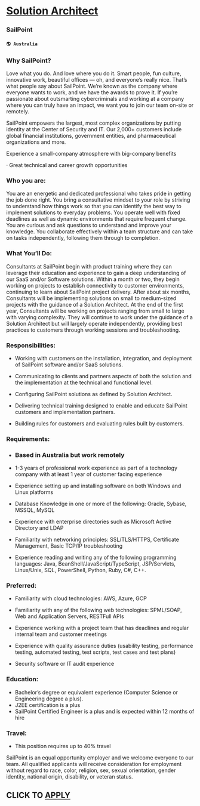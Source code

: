 # [Solution Architect](https://www.remotewlb.com/apply/solution-architect-71858)  
### SailPoint  
#### `🌎 Australia`  

### Why SailPoint?

Love what you do. And love where you do it. Smart people, fun culture, innovative work, beautiful offices — oh, and everyone’s really nice. That’s what people say about SailPoint. We’re known as the company where everyone wants to work, and we have the awards to prove it. If you’re passionate about outsmarting cybercriminals and working at a company where you can truly have an impact, we want you to join our team on-site or remotely.

SailPoint empowers the largest, most complex organizations by putting identity at the Center of Security and IT. Our 2,000+ customers include global financial institutions, government entities, and pharmaceutical organizations and more.

Experience a small-company atmosphere with big-company benefits

· Great technical and career growth opportunities

### Who you are:

You are an energetic and dedicated professional who takes pride in getting the job done right. You bring a consultative mindset to your role by striving to understand how things work so that you can identify the best way to implement solutions to everyday problems. You operate well with fixed deadlines as well as dynamic environments that require frequent change. You are curious and ask questions to understand and improve your knowledge. You collaborate effectively within a team structure and can take on tasks independently, following them through to completion.

### What You’ll Do:

Consultants at SailPoint begin with product training where they can leverage their education and experience to gain a deep understanding of our SaaS and/or Software solutions. Within a month or two, they begin working on projects to establish connectivity to customer environments, continuing to learn about SailPoint project delivery. After about six months, Consultants will be implementing solutions on small to medium-sized projects with the guidance of a Solution Architect. At the end of the first year, Consultants will be working on projects ranging from small to large with varying complexity. They will continue to work under the guidance of a Solution Architect but will largely operate independently, providing best practices to customers through working sessions and troubleshooting.

### Responsibilities:

  * Working with customers on the installation, integration, and deployment of SailPoint software and/or SaaS solutions. 

  * Communicating to clients and partners aspects of both the solution and the implementation at the technical and functional level. 

  * Configuring SailPoint solutions as defined by Solution Architect. 

  * Delivering technical training designed to enable and educate SailPoint customers and implementation partners. 

  * Building rules for customers and evaluating rules built by customers. 

### Requirements:

  * ### Based in Australia but work remotely

  * 1-3 years of professional work experience as part of a technology company with at least 1 year of customer facing experience 

  * Experience setting up and installing software on both Windows and Linux platforms 

  * Database Knowledge in one or more of the following: Oracle, Sybase, MSSQL, MySQL 

  * Experience with enterprise directories such as Microsoft Active Directory and LDAP 

  * Familiarity with networking principles: SSL/TLS/HTTPS, Certificate Management, Basic TCP/IP troubleshooting 

  * Experience reading and writing any of the following programming languages: Java, BeanShell/JavaScript/TypeScript, JSP/Servlets, Linux/Unix, SQL, PowerShell, Python, Ruby, C#, C++. 

### Preferred:

  * Familiarity with cloud technologies: AWS, Azure, GCP 

  * Familiarity with any of the following web technologies: SPML/SOAP, Web and Application Servers, RESTFull APIs 

  * Experience working with a project team that has deadlines and regular internal team and customer meetings 

  * Experience with quality assurance duties (usability testing, performance testing, automated testing, test scripts, test cases and test plans) 

  * Security software or IT audit experience 

### Education:

  * Bachelor’s degree or equivalent experience (Computer Science or Engineering degree a plus). 
  * J2EE certification is a plus 
  * SailPoint Certified Engineer is a plus and is expected within 12 months of hire 

### Travel:

  * This position requires up to 40% travel

SailPoint is an equal opportunity employer and we welcome everyone to our team. All qualified applicants will receive consideration for employment without regard to race, color, religion, sex, sexual orientation, gender identity, national origin, disability, or veteran status.

  
## CLICK TO [APPLY](https://www.remotewlb.com/apply/solution-architect-71858)

